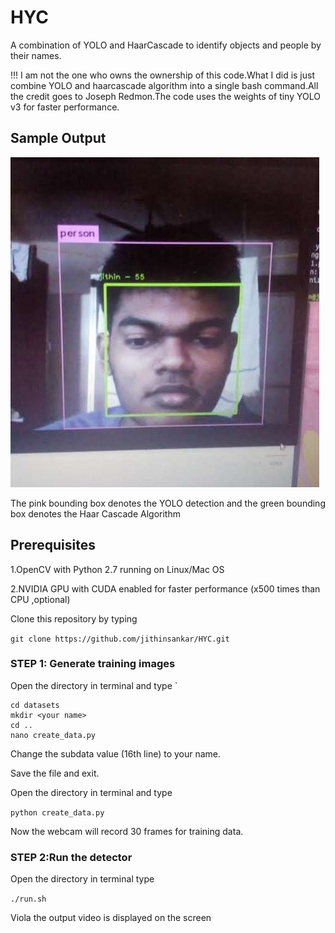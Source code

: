 # HYC
A combination of YOLO and HaarCascade to identify objects and people by their names.

!!! I am not the one who owns the ownership of this code.What I did is just combine YOLO and haarcascade algorithm into a single bash command.All the credit goes to Joseph Redmon.The code uses the weights of tiny YOLO v3 for faster performance.

## Sample Output
![Sample](/335419.jpg)

The pink bounding box denotes the YOLO detection and the green bounding box denotes the Haar Cascade Algorithm

## Prerequisites
1.OpenCV with Python 2.7 running on Linux/Mac OS

2.NVIDIA GPU with CUDA enabled for faster performance (x500 times than CPU ,optional)

Clone this repository by typing 

`git clone https://github.com/jithinsankar/HYC.git`


### STEP 1: Generate training images
 Open the directory in terminal and type `
 ```
 cd datasets
 mkdir <your name>
 cd ..
 nano create_data.py
 
 ```
 Change the subdata value (16th line) to your name.
 
 Save the file and exit.
 
 Open the directory in terminal and type
 
 `python create_data.py`
 
 Now the webcam will record 30 frames for training data.
 
 ### STEP 2:Run the detector
 Open the directory in terminal type
 
 `./run.sh`
 
 Viola the output video is displayed on the screen
 
 
 
